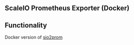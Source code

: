 ## ScaleIO Prometheus Exporter (Docker)

## Functionality
 Docker version of [sio2prom](https://github.com/syepes/sio2prom)


